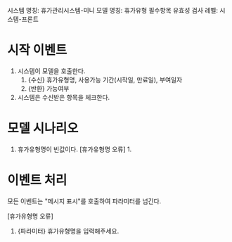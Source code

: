 시스템 명칭: 휴가관리시스템-미니
모델 명칭:  휴가유형 필수항목 유효성 검사
레벨: 시스템-프론트

# 시작 이벤트
1. 시스템이 모델을 호출한다.
	1. {수신} 휴가유형명, 사용가능 기간(시작일, 만료일), 부여일자
	2. {반환} 가능여부
2. 시스템은 수신받은 항목을 체크한다.

# 모델 시나리오
1. 휴가유형명이 빈값이다. [휴가유형명 오류]
	1. 

# 이벤트 처리
모든 이벤트는 "메시지 표시"를 호출하여 파라미터를 넘긴다.


[휴가유형명 오류]
1. {파라미터} 휴가유형명을 입력해주세요.